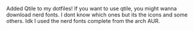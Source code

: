 Added Qtile to my dotfiles! If you want to use qtile, you might wanna download nerd fonts. I dont know which ones but its the icons and some others. Idk I used the nerd fonts complete from the arch AUR.


